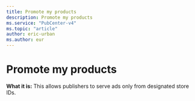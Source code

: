 ```yaml
---
title: Promote my products
description: Promote my products
ms.service: "PubCenter-v4"
ms.topic: "article"
author: eric-urban
ms.author: eur
---
```


# Promote my products

**What it is:**  This allows publishers to serve ads only from designated store IDs.


